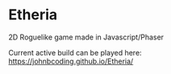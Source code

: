 # Etheria
2D Roguelike game made in Javascript/Phaser

Current active build can be played here: https://johnbcoding.github.io/Etheria/
